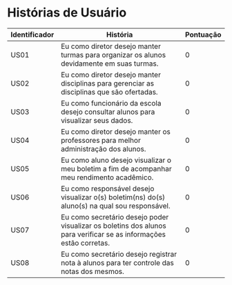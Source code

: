 # Histórias de Usuário
|Identificador|História|Pontuação|
|---|---|---|
|US01|Eu como diretor desejo manter turmas para organizar os alunos devidamente em suas turmas.|0|
|US02|Eu como diretor desejo manter disciplinas para gerenciar as disciplinas que são ofertadas.|0|
|US03|Eu como funcionário da escola desejo consultar alunos para visualizar seus dados.|0|
|US04|Eu como diretor desejo manter os professores para melhor administração dos alunos.|0|
|US05|Eu como aluno desejo visualizar o meu boletim a fim de acompanhar meu rendimento acadêmico.|0|
|US06|Eu como responsável desejo visualizar o(s) boletim(ns) do(s) aluno(s) na qual sou responsável.|0|
|US07|Eu como secretário desejo poder visualizar os boletins dos alunos para verificar se as informações estão corretas.|0|
|US08|Eu como secretário desejo registrar nota à alunos para ter controle das notas dos mesmos.|0|
